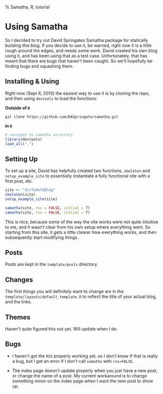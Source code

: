 % Samatha, R, tutorial

# Using Samatha
  
So I decided to try out David Springates Samatha package for statically building this blog. If you decide to use it, be warned, right now it is a little rough around the edges, and needs some work. David created his own blog using it, and has been using that as a test case. Unfortunately, that has meant that there are bugs that haven't been caught. So we'll hopefully be finding bugs and squashing them.

## Installing & Using

Right now (Sept 6, 2013) the easiest way to use it is by cloning the repo, and then using `devtools` to load the functions:

**Outside of `R`**

```
git clone https://github.com/DASpringate/samatha.git
```

**in `R`**


```r
# navigate to samatha directory
library(devtools)
load_all(".")
```



Setting Up
----------

To set up a site, David has helpfully created two functions, `skeleton` and `setup_example_site` to essentially instantiate a fully functional site with a first post, etc.


```r
site <- "dirToHoldBlog"
skeleton(site)
setup_example_site(site)

samatha(site, rss = FALSE, initial = T)
samatha(site, rss = FALSE, initial = T)
```


This is nice, because some of the way the site works were not quite intuitive to me, and it wasn't clear from his own setup where everything went. So starting from this site, it gets a little clearer how everything works, and then subsequently start modifying things.

Posts
-------

Posts are kept in the `template/posts` directory.

Changes
---------

The first things you will definitely want to change are in the `template/layouts/default_template.R` to reflect the title of your actual blog, and the links.

Themes
-----------

Haven't quite figured this out yet. Will update when I do.

Bugs
---------

  * I haven't got the `RSS` properly working yet, so I don't know if that is really a bug, but I get an error if I don't call `samatha` with `rss=FALSE`.

  * The index page doesn't update properly when you just have a new post, or change the name of a post. My current workaround is to change something minor on the index page when I want the new post to show up.

